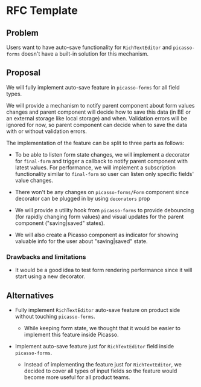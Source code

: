 # RFC Template

## Problem

Users want to have auto-save functionality for `RichTextEditor` and `picasso-forms` doesn't have a built-in solution for this mechanism.

## Proposal

We will fully implement auto-save feature in `picasso-forms` for all field types.

We will provide a mechanism to notify parent component about form values changes and parent component will decide how to save this data (in BE or an external storage like local storage) and when. Validation errors will be ignored for now, so parent component can decide when to save the data with or without validation errors.

The implementation of the feature can be split to three parts as follows:

- To be able to listen form state changes, we will implement a decorator for `final-form` and trigger a callback to notify parent component with latest values. For performance, we will implement a subscription functionality similar to `final-form` so user can listen only specific fields' value changes.

- There won't be any changes on `picasso-forms/Form` component since decorator can be plugged in by using `decorators` prop

- We will provide a utility hook from `picasso-forms` to provide debouncing (for rapidly changing form values) and visual updates for the parent component ("saving|saved" states).

- We will also create a Picasso component as indicator for showing valuable info for the user about "saving|saved" state.

### Drawbacks and limitations

- It would be a good idea to test form rendering performance since it will start using a new decorator.

## Alternatives

- Fully implement `RichTextEditor` auto-save feature on product side without touching `picasso-forms`.

  - While keeping form state, we thought that it would be easier to implement this feature inside Picasso.

- Implement auto-save feature just for `RichTextEditor` field inside `picasso-forms`.
  - Instead of implementing the feature just for `RichTextEditor`, we decided to cover all types of input fields so the feature would become more useful for all product teams.

